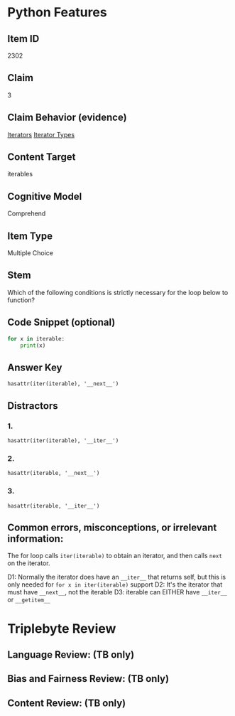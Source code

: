 # Python Features

## Item ID
2302

## Claim
3

## Claim Behavior (evidence)

[Iterators](https://docs.python.org/3/tutorial/classes.html#iterators)
[Iterator Types](https://docs.python.org/3/library/stdtypes.html#iterator-types)

## Content Target
iterables

## Cognitive Model
Comprehend

## Item Type
Multiple Choice

## Stem

Which of the following conditions is strictly necessary for the loop below to function?

## Code Snippet (optional)

```python
for x in iterable:
    print(x)
```


## Answer Key

`hasattr(iter(iterable), '__next__')`

## Distractors

### 1.

`hasattr(iter(iterable), '__iter__')`

### 2.

`hasattr(iterable, '__next__')`

### 3.

`hasattr(iterable, '__iter__')`


## Common errors, misconceptions, or irrelevant information:

The for loop calls `iter(iterable)` to obtain an iterator, and then calls `next` on the iterator.

D1: Normally the iterator does have an `__iter__` that returns self, but this is only needed for `for x in iter(iterable)` support
D2: It's the iterator that must have `__next__`, not the iterable
D3: iterable can EITHER have `__iter__` or `__getitem__`

# Triplebyte Review


## Language Review: (TB only)


## Bias and Fairness Review: (TB only)


## Content Review: (TB only)

